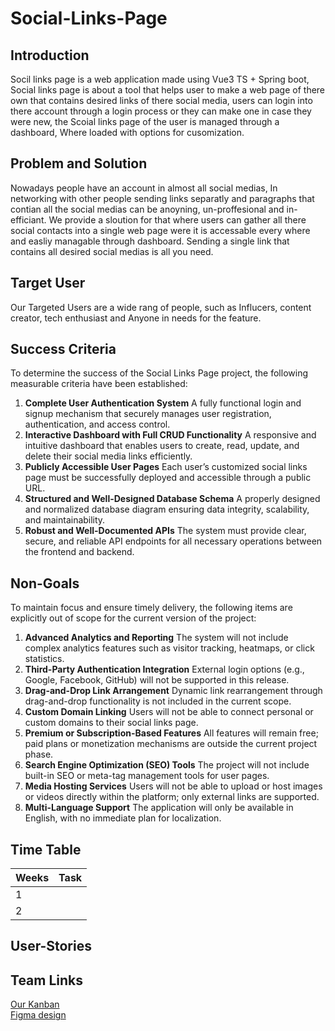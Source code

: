 # Social-Links-Page

## Introduction
Socil links page is a web application made using Vue3 TS + Spring boot, Social links page is about a tool that helps user to make a web page of there own that contains desired links of there social media, users can login into there account through a login process or they can make one in case they were new, the Scoial links page of the user is managed through a dashboard, Where loaded with options for cusomization.

## Problem and Solution
Nowadays people have an account in almost all social medias, In networking with other people sending links separatly and paragraphs that contian all the social medias can be anoyning, un-proffesional and in-efficiant.
We provide a sloution for that where users can gather all there social contacts into a single web page were it is accessable every where and easliy managable through dashboard.
Sending a single link that contains all desired social medias is all you need.   

## Target User
Our Targeted Users are a wide rang of people, such as Influcers, content creator, tech enthusiast and Anyone in needs for the feature.   

## **Success Criteria**
To determine the success of the Social Links Page project, the following measurable criteria have been established:

1. **Complete User Authentication System**
   A fully functional login and signup mechanism that securely manages user registration, authentication, and access control.
2. **Interactive Dashboard with Full CRUD Functionality**
   A responsive and intuitive dashboard that enables users to create, read, update, and delete their social media links efficiently.
3. **Publicly Accessible User Pages**
   Each user’s customized social links page must be successfully deployed and accessible through a public URL.
4. **Structured and Well-Designed Database Schema**
   A properly designed and normalized database diagram ensuring data integrity, scalability, and maintainability.
5. **Robust and Well-Documented APIs**
   The system must provide clear, secure, and reliable API endpoints for all necessary operations between the frontend and backend.


## **Non-Goals**
To maintain focus and ensure timely delivery, the following items are explicitly out of scope for the current version of the project:

1. **Advanced Analytics and Reporting**
   The system will not include complex analytics features such as visitor tracking, heatmaps, or click statistics.
2. **Third-Party Authentication Integration**
   External login options (e.g., Google, Facebook, GitHub) will not be supported in this release.
4. **Drag-and-Drop Link Arrangement**
   Dynamic link rearrangement through drag-and-drop functionality is not included in the current scope.
5. **Custom Domain Linking**
   Users will not be able to connect personal or custom domains to their social links page.
6. **Premium or Subscription-Based Features**
   All features will remain free; paid plans or monetization mechanisms are outside the current project phase.
7. **Search Engine Optimization (SEO) Tools**
   The project will not include built-in SEO or meta-tag management tools for user pages.
8. **Media Hosting Services**
   Users will not be able to upload or host images or videos directly within the platform; only external links are supported.
9. **Multi-Language Support**
   The application will only be available in English, with no immediate plan for localization.


## Time Table
| Weeks | Task |
|-------|------|
| 1     |      |
| 2     |      |

## User-Stories

## Team Links
[Our Kanban](https://trello.com/invite/b/68f2864a1d463749d57c831f/ATTIe20ffc9dde2872cde5513eea36c5bfbbBF22C3AD/social-links-page)   
[Figma design](https://www.figma.com/design/YyVY83BTaMs8ojsVnbOHZk/Social-Links-Page?node-id=0-1&t=lYUZrxpuYDuBCmtm-1)
